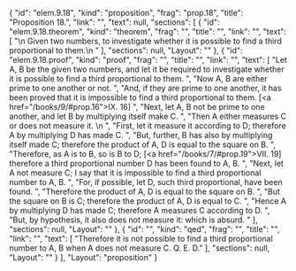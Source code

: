 {
  "id": "elem.9.18",
  "kind": "proposition",
  "frag": "prop.18",
  "title": "Proposition 18.",
  "link": "",
  "text": null,
  "sections": [
    {
      "id": "elem.9.18.theorem",
      "kind": "theorem",
      "frag": "",
      "title": "",
      "link": "",
      "text": [
        "\n       Given two numbers, to investigate whether it is possible to find a third proportional to them.\n      "
      ],
      "sections": null,
      "Layout": ""
    },
    {
      "id": "elem.9.18.proof",
      "kind": "proof",
      "frag": "",
      "title": "",
      "link": "",
      "text": [
        "Let A, B be the given two numbers, and let it be required to investigate whether it is possible to find a third proportional to them. ",
        "Now A, B are either prime to one another or not. ",
        "And, if they are prime to one another, it has been proved that it is impossible to find a third proportional to them. [<a href=\"/books/9/#prop.16\">IX. 16</a>] ",
        "Next, let A, B not be prime to one another, and let B by multiplying itself make C. ",
        "Then A either measures C or does not measure it. \n      ",
        "First, let it measure it according to D; therefore A by multiplying D has made C. ",
        "But, further, B has also by multiplying itself made C; therefore the product of A, D is equal to the square on B. ",
        "Therefore, as A is to B, so is B to D; [<a href=\"/books/7/#prop.19\">VII. 19</a>] therefore a third proportional number D has been found to A, B. ",
        "Next, let A not measure C; I say that it is impossible to find a third proportional number to A, B. ",
        "For, if possible, let D, such third proportional, have been found. ",
        "Therefore the product of A, D is equal to the square on B. ",
        "But the square on B is C; therefore the product of A, D is equal to C. ",
        "Hence A by multiplying D has made C; therefore A measures C according to D. ",
        "But, by hypothesis, it also does not measure it: which is absurd. "
      ],
      "sections": null,
      "Layout": ""
    },
    {
      "id": "",
      "kind": "qed",
      "frag": "",
      "title": "",
      "link": "",
      "text": [
        "Therefore it is not possible to find a third proportional number to A, B when A does not measure C. Q. E. D."
      ],
      "sections": null,
      "Layout": ""
    }
  ],
  "Layout": "proposition"
}
